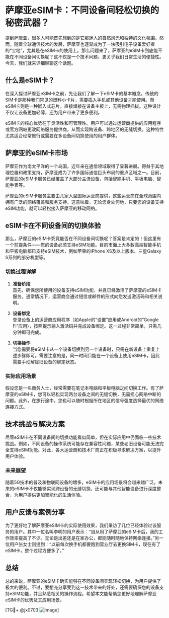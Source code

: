 # 萨摩亚eSIM卡：不同设备间轻松切换的秘密武器？

提到萨摩亚，很多人可能首先想到的是它那迷人的自然风光和独特的文化氛围。然而，随着全球通信技术的发展，萨摩亚也逐渐成为了一块吸引电子设备爱好者的“宝地”，尤其是在eSIM卡的使用上。那么问题来了，萨摩亚的eSIM卡到底能不能在不同设备间切换呢？这不仅是一个技术问题，更关乎我们日常生活的便捷性。今天，我们就来详细聊聊这个话题。

## 什么是eSIM卡？

在深入探讨萨摩亚eSIM卡之前，先让我们了解一下eSIM卡的基本概念。传统的SIM卡是那种我们常见的塑料小卡片，需要插入手机或其他设备才能使用。而eSIM卡则是一种嵌入式芯片，直接焊接在设备主板上，无需物理插拔。这种设计不仅让设备更加轻薄，还为用户带来了更多便利。

eSIM卡的核心优势在于灵活性和可管理性。用户可以通过运营商提供的应用程序或官方网站更改网络服务提供商，从而实现跨设备、跨地区的无缝切换。这种特性尤其适合经常旅行或需要在多设备间切换使用的用户群体。

## 萨摩亚的eSIM卡市场

萨摩亚作为南太平洋的一个岛国，近年来在通信领域取得了显著进展。得益于其地理位置和政策支持，萨摩亚成为了许多国际通信巨头布局的重点区域之一。目前，萨摩亚的eSIM卡服务已经覆盖了大部分主流设备，包括智能手机、平板电脑、智能手表等。

萨摩亚的eSIM卡服务主要由几家大型国际运营商提供，这些运营商在全球范围内拥有广泛的网络覆盖和服务支持。这意味着，无论您身处何地，只要您的设备支持eSIM功能，就可以轻松接入萨摩亚的移动网络。

## eSIM卡在不同设备间的切换体验

那么，萨摩亚的eSIM卡究竟能否在不同设备间切换呢？答案是肯定的！但这里有一个前提条件——您的设备必须支持eSIM功能。目前市面上大多数高端智能手机和平板电脑都已支持eSIM技术，例如苹果的iPhone XS及以上版本、三星Galaxy S系列的部分机型等。

### 切换过程详解

1. **准备阶段**  
   首先，确保您所使用的设备支持eSIM功能，并且已经激活了萨摩亚的eSIM卡服务。通常情况下，运营商会通过短信或邮件的形式向您发送激活码和相关说明。

2. **设备绑定**  
   登录设备上的运营商应用程序（如Apple的“设置”应用或Android的“Google Fi”应用），按照提示输入激活码并完成设备绑定。这一过程非常简单，只需几分钟即可完成。

3. **切换操作**  
   当您需要将eSIM卡从一个设备切换到另一个设备时，只需在新设备上重复上述步骤即可。需要注意的是，同一时间只能在一个设备上使用eSIM卡，因此需要手动解除旧设备的绑定状态。

### 实际应用场景

假设您是一名商务人士，经常需要在笔记本电脑和平板电脑之间切换工作。有了萨摩亚的eSIM卡，您可以轻松实现两台设备之间的无缝切换，无需担心网络中断的问题。此外，在旅行途中，您也可以随时根据所在地区的信号强度选择最优的网络连接方式。

## 技术挑战与解决方案

尽管eSIM卡在不同设备间的切换功能看似简单，但在实际应用中仍面临一些技术挑战。例如，不同设备的操作系统可能存在兼容性问题，某些老旧设备可能无法完全支持eSIM功能。对此，各大运营商和技术厂商正在积极寻求解决方案，以提升用户体验。

### 未来展望

随着5G技术的普及和物联网设备的增多，eSIM卡的应用场景将会越来越广泛。未来的eSIM卡不仅能够实现跨设备的无缝切换，还可能与其他智能设备进行深度整合，为用户提供更加智能化的生活体验。

## 用户反馈与案例分享

为了更好地了解萨摩亚eSIM卡的实际使用效果，我们采访了几位已经体验过该服务的用户。其中一位名叫李明的用户表示：“自从用了萨摩亚的eSIM卡后，我的工作效率提高了不少。无论是出差还是在家办公，都能随时随地保持网络连接。”另一位用户张女士则提到：“以前每次换手机都要跑到营业厅去更换SIM卡，现在有了eSIM卡，整个过程方便多了。”

## 总结

总的来说，萨摩亚的eSIM卡确实能够在不同设备间实现轻松切换，为用户提供了极大的便利。不过，要想充分享受到这一技术带来的好处，还需要确保您的设备支持eSIM功能，并且熟悉相关的操作流程。希望本文能帮助您更好地理解萨摩亚eSIM卡的优势及其应用场景。

[TG💪+ @jx0703 ![Image](https://github.com/user-attachments/assets/dbca1d08-cadb-493c-b0ec-ad6f7a83f270)]